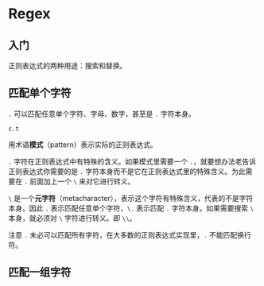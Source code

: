 # Regex

## 入门

正则表达式的两种用途：搜索和替换。

## 匹配单个字符

`.` 可以匹配任意单个字符、字母、数字，甚至是 `.` 字符本身。

```regex
c.t
```

用术语**模式**（pattern）表示实际的正则表达式。

`.` 字符在正则表达式中有特殊的含义。如果模式里需要一个 `.`，就要想办法老告诉正则表达式你需要的是 `.` 字符本身而不是它在正则表达式里的特殊含义。为此需要在 `.` 前面加上一个 `\` 来对它进行转义。

`\` 是一个**元字符**（metacharacter），表示这个字符有特殊含义，代表的不是字符本身。因此 `.` 表示匹配任意单个字符，`\.` 表示匹配 `.` 字符本身。如果需要搜索 `\` 本身，就必须对 `\` 字符进行转义。即 `\\`。

注意 `.` 未必可以匹配所有字符，在大多数的正则表达式实现里，`.` 不能匹配换行符。

## 匹配一组字符

